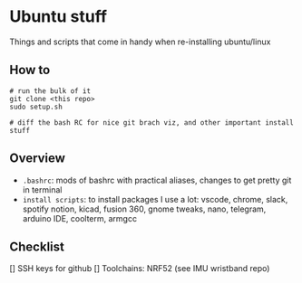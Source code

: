 # Ubuntu stuff

Things and scripts that come in handy when re-installing ubuntu/linux


## How to

```shell
# run the bulk of it
git clone <this repo>
sudo setup.sh

# diff the bash RC for nice git brach viz, and other important install stuff
```

## Overview
* ```.bashrc```: mods of bashrc with practical aliases, changes to get pretty git in terminal
* ```install scripts```: to install packages I use a lot: vscode, chrome, slack, spotify notion, kicad, fusion 360, gnome tweaks, nano, telegram, arduino IDE, coolterm, armgcc


## Checklist
[] SSH keys for github
[] Toolchains: NRF52 (see IMU wristband repo)